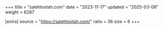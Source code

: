 +++
title = "salehlootah.com"
date = "2023-11-17"
updated = "2025-03-08"
weight = 6287

[extra]
source = "https://salehlootah.com/"
ratio = 36
size = 6
+++
